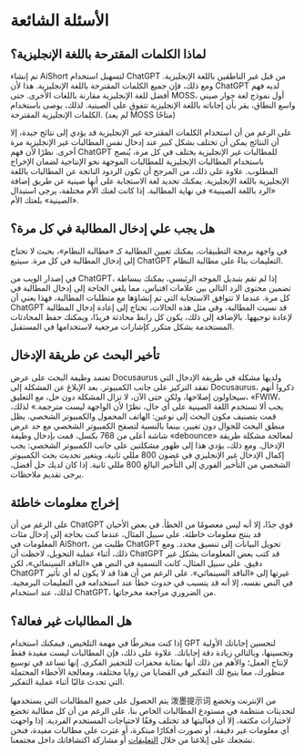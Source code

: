 # الأسئلة الشائعة

## لماذا الكلمات المقترحة باللغة الإنجليزية؟

تم إنشاء AiShort لتسهيل استخدام ChatGPT من قبل غير الناطقين باللغة الإنجليزية. ومع ذلك، فإن جميع الكلمات المقترحة باللغة الإنجليزية. هذا لأن ChatGPT لديه فهم أفضل للغة الإنجليزية مقارنة باللغات الأخرى. حتى MOSS، أول نموذج لغة حوار صيني واسع النطاق، يقر بأن إجاباته باللغة الإنجليزية تتفوق على الصينية. لذلك، يوصى باستخدام الكلمات الإنجليزية المقترحة. (لم يعد MOSS متاحًا)

على الرغم من أن استخدام الكلمات المقترحة غير الإنجليزية قد يؤدي إلى نتائج جيدة، إلا أن النتائج يمكن أن تختلف بشكل كبير عند إدخال نفس المطالبات غير الإنجليزية مرة أخرى. نظرًا لأن فهم ChatGPT للمطالبات غير الإنجليزية يختلف في كل مرة، يُنصح باستخدام المطالبات الإنجليزية للمطالبات الموجهة نحو الإنتاجية لضمان الإخراج المطلوب. علاوة على ذلك، من المرجح أن تكون الردود الناتجة عن المطالبات باللغة الإنجليزية باللغة الإنجليزية. يمكنك تحديد لغة الاستجابة على أنها صينية عن طريق إضافة «الرد باللغة الصينية» في نهاية المطالبة. إذا كانت لغتك الأم مختلفة، يرجى استبدال «الصينية» بلغتك الأم.

## هل يجب علي إدخال المطالبة في كل مرة؟

في واجهة برمجة التطبيقات، يمكنك تعيين المطالبة كـ «مطالبة النظام»، بحيث لا تحتاج إلى إدخال المطالبة في كل مرة. سيتبع ChatGPT التعليمات بناءً على مطالبة النظام.

في إصدار الويب من ChatGPT، إذا لم تقم بتبديل الموجه الرئيسي، يمكنك ببساطة تضمين محتوى الرد التالي بين علامات اقتباس، مما يلغي الحاجة إلى إدخال المطالبة في كل مرة. عندما لا تتوافق الاستجابة التي تم إنشاؤها مع متطلبات المطالبة، فهذا يعني أن ChatGPT قد نسيت المطالبة، وفي مثل هذه الحالات، تحتاج إلى إعادة إدخال المطالبة لإعادة توجيهها. بالإضافة إلى ذلك، يكون كل رابط محادثة فريدًا، ويمكنك حفظ المحادثات المستخدمة بشكل متكرر كإشارات مرجعية لاستخدامها في المستقبل.

## تأخير البحث عن طريقة الإدخال

تعتمد وظيفة البحث على عرض Docusaurus ولديها مشكلة في طريقة الإدخال التي تفقد التركيز على جانب الكمبيوتر. بعد الإبلاغ عن المشكلة إلى Docusaurus، ذكروا أنهم سيحاولون إصلاحها، ولكن حتى الآن، لا تزال المشكلة دون حل، مع التعليق، «FWIW، يجب ألا تستخدم اللغة الصينية على أي حال، نظرًا لأن الواجهة ليست مترجمة.» لذلك، قمت بتصنيف مكون البحث إلى نوعين: الهاتف المحمول والكمبيوتر الشخصي. يظل منطق البحث للجوال دون تغيير، بينما بالنسبة لتصفح الكمبيوتر الشخصي مع حد عرض شاشة أعلى من 768 بكسل، قمت بإدخال وظيفة «debounce» لمعالجة مشكلة طريقة الإدخال. ومع ذلك، يؤدي هذا إلى ظهور مشكلتين على جانب الكمبيوتر الشخصي: يجب إكمال الإدخال غير الإنجليزي في غضون 800 مللي ثانية، ويتغير تحديث بحث الكمبيوتر الشخصي من التأخير الفوري إلى التأخير البالغ 800 مللي ثانية. إذا كان لديك حل أفضل، يرجى تقديم ملاحظات.

## إخراج معلومات خاطئة

على الرغم من أن ChatGPT قوي جدًا، إلا أنه ليس معصومًا من الخطأ. في بعض الأحيان قد ينتج معلومات خاطئة. على سبيل المثال، عندما كنت بحاجة إلى إدخال مئات المعلومات في AiShort، طلبت من ChatGPT تحويل البيانات إلى تنسيق محدد. ومع ذلك، أثناء عملية التحويل، لاحظت أن ChatGPT قد كتب بعض المعلومات بشكل غير دقيق. على سبيل المثال، كانت التسمية في النص هي «الناقد السينمائي»، لكن ChatGPT غيرتها إلى «الناقد السينمائي». على الرغم من أن هذا قد لا يكون له أي تأثير في النص نفسه، إلا أنه قد يتسبب في حدوث خطأ عند استخدامه في التعليمات البرمجية. لذلك، عند استخدام ChatGPT، من الضروري مراجعة مخرجاتها.

## هل المطالبات غير فعالة؟

إذا كنت منخرطًا في مهمة التلخيص، فيمكنك استخدام GPT لتحسين إجاباتك الأولية وتحسينها، وبالتالي زيادة دقة إجاباتك. علاوة على ذلك، فإن المطالبات ليست مفيدة فقط لإنتاج العمل؛ والأهم من ذلك أنها بمثابة محفزات للتحفيز الفكري. إنها تساعد في توسيع منظورك، مما يتيح لك التفكير في القضايا من زوايا مختلفة، ومعالجة الأخطاء المحتملة التي تحدث غالبًا أثناء عملية التفكير.

يتم الحصول على جميع المطالبات التي يستخدمها 泼墨提示词 من الإنترنت وتخضع لتحديثات منتظمة في مستودع المطالبات الخاص بنا. على الرغم من أن كل مطالبة تخضع لاختبارات مكثفة، إلا أن فعاليتها قد تختلف وفقًا لاحتياجات المستخدم الفردية. إذا واجهت أي معلومات غير دقيقة، أو تصورت أفكارًا مبتكرة، أو عثرت على مطالبات مفيدة، فنحن نشجعك على إبلاغنا من خلال [التعليقات](/feedback) أو مشاركة اكتشافاتك داخل مجتمعنا.
